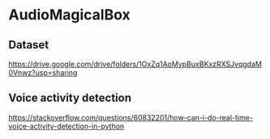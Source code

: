 # AudioMagicalBox
Dataset
---
https://drive.google.com/drive/folders/1OxZq1AoMypBuxBKxzRXSJvqgdaM0Vnwz?usp=sharing

Voice activity detection
---
https://stackoverflow.com/questions/60832201/how-can-i-do-real-time-voice-activity-detection-in-python
